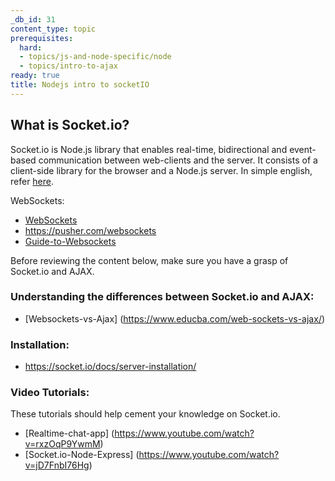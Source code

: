 ```yaml
---
_db_id: 31
content_type: topic
prerequisites:
  hard:
  - topics/js-and-node-specific/node
  - topics/intro-to-ajax
ready: true
title: Nodejs intro to socketIO
---
```


## What is Socket.io?

Socket.io is Node.js library that enables real-time, bidirectional and event-based communication between web-clients and the server. It consists of a client-side library for the browser and a Node.js server. In simple english, refer [here](https://medium.com/re-write/using-node-js-expressjs-and-socket-io-for-real-time-web-applications-9ded8717108c).

WebSockets:

- [WebSockets](https://www.youtube.com/watch?v=vQjiN8Qgs3c)
- https://pusher.com/websockets
- [Guide-to-Websockets](https://www.youtube.com/watch?v=8ARodQ4Wlf4)

Before reviewing the content below, make sure you have a grasp of Socket.io and AJAX.

### Understanding the differences between Socket.io and AJAX:

- [Websockets-vs-Ajax] (https://www.educba.com/web-sockets-vs-ajax/)

### Installation:

- https://socket.io/docs/server-installation/

### Video Tutorials:

These tutorials should help cement your knowledge on Socket.io.

- [Realtime-chat-app] (https://www.youtube.com/watch?v=rxzOqP9YwmM)
- [Socket.io-Node-Express] (https://www.youtube.com/watch?v=jD7FnbI76Hg)